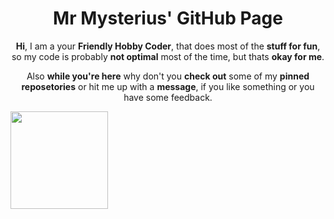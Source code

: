 <h1 align="center">Mr Mysterius' GitHub Page</h1>

<div align="center">
  
  **Hi**, I am a your **Friendly Hobby Coder**, that does most of the **stuff for fun**, so my code is probably **not optimal** most of the time, but thats **okay for me**.
  
  Also **while you're here** why don't you **check out** some of my **pinned reposetories** or hit me up with a **message**, if you like something or you have some feedback.
  
</div>

<img height="156px" src="https://github-readme-stats.vercel.app/api/top-langs/?username=mrmysterius&layout=donut&theme=dark">
